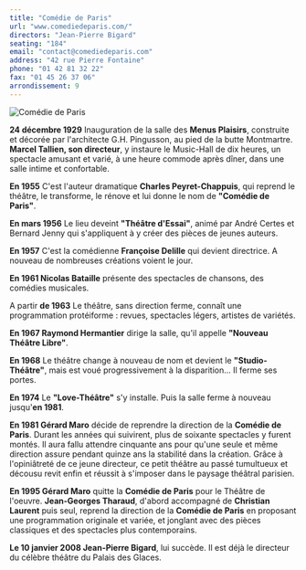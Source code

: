 ```yaml
---
title: "Comédie de Paris"
url: "www.comediedeparis.com/"
directors: "Jean-Pierre Bigard"
seating: "184"
email: "contact@comediedeparis.com"
address: "42 rue Pierre Fontaine"
phone: "01 42 81 32 22"
fax: "01 45 26 37 06"
arrondissement: 9
---
```


![Comédie de Paris](../images/9eme/comedie-de-paris/comedie-de-paris-1.jpg)

**24 décembre 1929** Inauguration de la salle des **Menus Plaisirs**, construite et décorée par l'architecte G.H. Pingusson, au pied de la butte Montmartre. **Marcel Tallien, son directeur**, y instaure le Music-Hall de dix heures, un spectacle amusant et varié, à une heure commode après dîner, dans une salle intime et confortable.

**En 1955** C'est l'auteur dramatique **Charles Peyret-Chappuis**, qui reprend le théâtre, le transforme, le rénove et lui donne le nom de **"Comédie de Paris"**.

**En mars 1956** Le lieu deveint **"Théâtre d'Essai"**, animé par André Certes et Bernard Jenny qui s'appliquent à y créer des pièces de jeunes auteurs.

**En 1957** C'est la comédienne **Françoise Delille** qui devient directrice. A nouveau de nombreuses créations voient le jour.

**En 1961 Nicolas Bataille** présente des spectacles de chansons, des comédies musicales.

A partir **de 1963** Le théâtre, sans direction ferme, connaît une programmation protéiforme : revues, spectacles légers, artistes de variétés.

**En 1967 Raymond Hermantier** dirige la salle, qu'il appelle **"Nouveau Théâtre Libre"**.

**En 1968** Le théâtre change à nouveau de nom et devient le **"Studio-Théâtre"**, mais est voué progressivement à la disparition... Il ferme ses portes.

**En 1974** Le **"Love-Théâtre"** s'y installe. Puis la salle ferme à nouveau jusqu'**en 1981**.

**En 1981 Gérard Maro** décide de reprendre la direction de la **Comédie de Paris**. Durant les années qui suivirent, plus de soixante spectacles y furent montés.
Il aura fallu attendre cinquante ans pour qu'une seule et même direction assure pendant quinze ans la stabilité dans la création. Grâce à l'opiniâtreté de ce jeune directeur, ce petit théâtre au passé tumultueux et décousu revit enfin et réussit à s'imposer dans le paysage théâtral parisien.

**En 1995 Gérard Maro** quitte la **Comédie de Paris** pour le Théâtre de l'oeuvre.
**Jean-Georges Tharaud**, d'abord accompagné de **Christian Laurent** puis seul, reprend la direction de la **Comédie de Paris** en proposant une programmation originale et variée, et jonglant avec des pièces classiques et des spectacles plus contemporains.

**Le 10 janvier 2008 Jean-Pierre Bigard**, lui succède. Il est déjà le directeur du célèbre théâtre du Palais des Glaces. 
